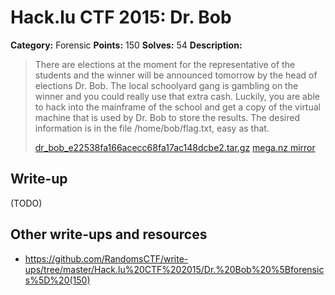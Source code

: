 # Hack.lu CTF 2015: Dr. Bob

**Category:** Forensic
**Points:** 150
**Solves:** 54
**Description:**

> There are elections at the moment for the representative of the students and the winner will be announced tomorrow by the head of elections Dr. Bob. The local schoolyard gang is gambling on the winner and you could really use that extra cash. Luckily, you are able to hack into the mainframe of the school and get a copy of the virtual machine that is used by Dr. Bob to store the results. The desired information is in the file /home/bob/flag.txt, easy as that.
> 
> [dr_bob_e22538fa166acecc68fa17ac148dcbe2.tar.gz](https://school.fluxfingers.net/static/chals/dr_bob_e22538fa166acecc68fa17ac148dcbe2.tar.gz)
> [mega.nz mirror](https://mega.nz/#!qoUDxYrB!W-C6vZxiulkaZ9ONWbyohCpAOfRbLtvHIgIICvjeZWk)


## Write-up

(TODO)

## Other write-ups and resources

* <https://github.com/RandomsCTF/write-ups/tree/master/Hack.lu%20CTF%202015/Dr.%20Bob%20%5Bforensics%5D%20(150)>
